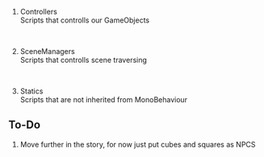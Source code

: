 1. Controllers<br>
Scripts that controlls our GameObjects
<br>

2. SceneManagers<br>
Scripts that controlls scene traversing
<br>

3. Statics <br>
Scripts that are not inherited from MonoBehaviour <br>


## To-Do<br>
1. Move further in the story, for now just put cubes and squares as NPCS 

